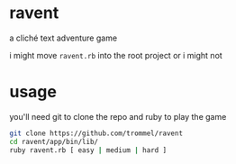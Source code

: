ravent
=====

a cliché text adventure game

i might move `ravent.rb` into the root project or i might not

usage
=====

you'll need git to clone the repo
and ruby to play the game

```bash
git clone https://github.com/trommel/ravent
cd ravent/app/bin/lib/
ruby ravent.rb [ easy | medium | hard ]
```
